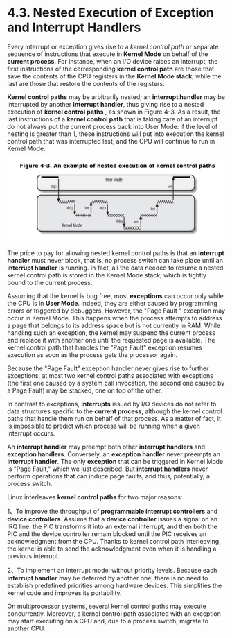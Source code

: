 # 4.3. Nested Execution of Exception and Interrupt Handlers

Every interrupt or exception gives rise to a *kernel control path* or separate sequence of instructions that execute in **Kernel Mode** on behalf of the **current process**. For instance, when an I/O device raises an interrupt, the first instructions of the corresponding **kernel control path** are those that save the contents of the CPU registers in the **Kernel Mode stack**, while the last are those that restore the contents of the registers.

**Kernel control paths** may be arbitrarily nested; an **interrupt handler** may be interrupted by another **interrupt handler**, thus giving rise to a nested execution of **kernel control paths** , as shown in Figure 4-3. As a result, the last instructions of a **kernel control path** that is taking care of an interrupt do not always put the current process back into User Mode: if the level of nesting is greater than 1, these instructions will put into execution the kernel control path that was interrupted last, and the CPU will continue to run in Kernel Mode.

![](./Figure-4-3-An-example-of-nested-execution-of-kernel-control-paths.jpg)

The price to pay for allowing nested kernel control paths is that an **interrupt handler** must never block, that is, no process switch can take place until an **interrupt handler** is running. In fact, all the data needed to resume a nested kernel control path is stored in the Kernel Mode stack, which is tightly bound to the current process.

Assuming that the kernel is bug free, most **exceptions** can occur only while the CPU is in **User Mode**. Indeed, they are either caused by programming errors or triggered by debuggers. However, the "Page Fault " exception may occur in Kernel Mode. This happens when the process attempts to address a page that belongs to its address space but is not currently in RAM. While handling such an exception, the kernel may suspend the current process and replace it with another one until the requested page is available. The kernel control path that handles the "Page Fault" exception resumes execution as soon as the process gets the processor again.

Because the "Page Fault" exception handler never gives rise to further exceptions, at most two kernel control paths associated with exceptions (the first one caused by a system call invocation, the second one caused by a Page Fault) may be stacked, one on top of the other.

In contrast to exceptions, **interrupts** issued by I/O devices do not refer to data structures specific to the **current process**, although the kernel control paths that handle them run on behalf of that process. As a matter of fact, it is impossible to predict which process will be running when a given interrupt occurs.

An **interrupt handler** may preempt both other **interrupt handlers** and **exception handlers**. Conversely, an **exception handler** never preempts an **interrupt handler**. The only **exception** that can be triggered in Kernel Mode is "Page Fault," which we just described. But **interrupt handlers** never perform operations that can induce page faults, and thus, potentially, a process switch.

Linux interleaves **kernel control paths** for two major reasons:

1、To improve the throughput of **programmable interrupt controllers** and **device controllers**. Assume that a **device controller** issues a signal on an IRQ line: the PIC transforms it into an external interrupt, and then both the PIC and the device controller remain blocked until the PIC receives an acknowledgment from the CPU. Thanks to kernel control path interleaving, the kernel is able to send the acknowledgment even when it is handling a previous interrupt.

2、To implement an interrupt model without priority levels. Because each **interrupt handler** may be deferred by another one, there is no need to establish predefined priorities among hardware devices. This simplifies the kernel code and improves its portability.

On multiprocessor systems, several kernel control paths may execute concurrently. Moreover, a kernel control path associated with an exception may start executing on a CPU and, due to a process switch, migrate to another CPU.